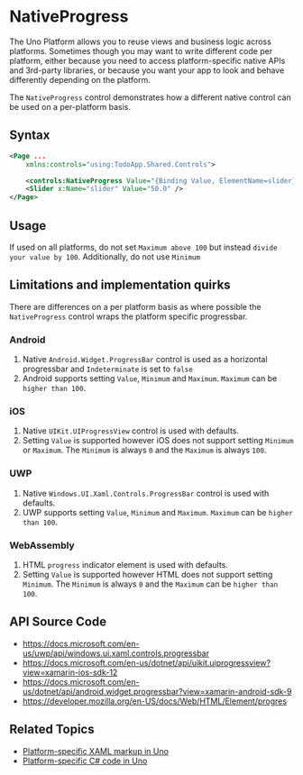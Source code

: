 ﻿# NativeProgress

The Uno Platform allows you to reuse views and business logic across platforms. Sometimes though you may want to write different code per platform, either because you need to access platform-specific native APIs and 3rd-party libraries, or because you want your app to look and behave differently depending on the platform.

The `NativeProgress` control demonstrates how a different native control can be used on a per-platform basis.

## Syntax

```xml
<Page ...
    xmlns:controls="using:TodoApp.Shared.Controls">

    <controls:NativeProgress Value="{Binding Value, ElementName=slider}" />
    <Slider x:Name="slider" Value="50.0" />
</Page>
```

## Usage

If used on all platforms, do not set `Maximum above 100` but instead `divide your value by 100`. Additionally, do not use `Minimum`

## Limitations and implementation quirks

There are differences on a per platform basis as where possible the `NativeProgress` control wraps the platform specific progressbar.

### Android

1. Native `Android.Widget.ProgressBar` control is used as a horizontal progressbar and `Indeterminate` is set to `false`
1. Android supports setting `Value`, `Minimum` and  `Maximum`. `Maximum` can be `higher than 100`.

### iOS

1. Native `UIKit.UIProgressView` control is used with defaults.
1. Setting `Value` is supported however iOS does not support setting `Minimum` or `Maximum`. The `Minimum` is always `0` and the `Maximum` is always `100`.

### UWP

1. Native `Windows.UI.Xaml.Controls.ProgressBar` control is used with defaults.
1. UWP supports setting `Value`, `Minimum` and  `Maximum`. `Maximum` can be `higher than 100`.

### WebAssembly

1. HTML `progress` indicator element is used with defaults.
1. Setting `Value` is supported however HTML does not support setting `Minimum`. The `Minimum` is always `0` and the `Maximum` can be `higher than 100`.

## API Source Code

- https://docs.microsoft.com/en-us/uwp/api/windows.ui.xaml.controls.progressbar
- https://docs.microsoft.com/en-us/dotnet/api/uikit.uiprogressview?view=xamarin-ios-sdk-12
- https://docs.microsoft.com/en-us/dotnet/api/android.widget.progressbar?view=xamarin-android-sdk-9
- https://developer.mozilla.org/en-US/docs/Web/HTML/Element/progres

## Related Topics

- [Platform-specific XAML markup in Uno](https://platform.uno/docs/articles/platform-specific-xaml.html)
- [Platform-specific C# code in Uno](https://platform.uno/docs/articles/platform-specific-csharp.html)